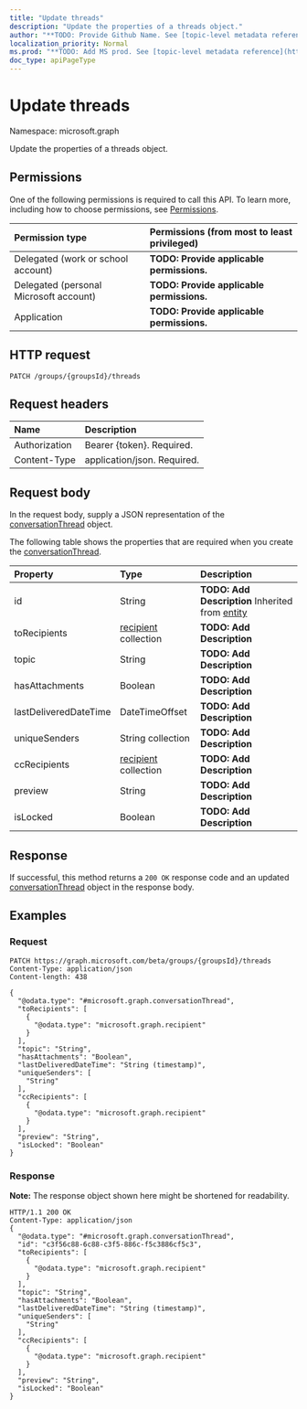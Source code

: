 ```yaml
---
title: "Update threads"
description: "Update the properties of a threads object."
author: "**TODO: Provide Github Name. See [topic-level metadata reference](https://msgo.azurewebsites.net/add/document/guidelines/metadata.html#topic-level-metadata)**"
localization_priority: Normal
ms.prod: "**TODO: Add MS prod. See [topic-level metadata reference](https://msgo.azurewebsites.net/add/document/guidelines/metadata.html#topic-level-metadata)**"
doc_type: apiPageType
---
```


# Update threads

Namespace: microsoft.graph

Update the properties of a threads object.

## Permissions
One of the following permissions is required to call this API. To learn more, including how to choose permissions, see [Permissions](/concepts/permissions-reference.md).

|Permission type|Permissions (from most to least privileged)|
|:---|:---|
|Delegated (work or school account)|**TODO: Provide applicable permissions.**|
|Delegated (personal Microsoft account)|**TODO: Provide applicable permissions.**|
|Application|**TODO: Provide applicable permissions.**|

## HTTP request
<!-- {
  "blockType": "ignored"
}
-->
``` http
PATCH /groups/{groupsId}/threads
```

## Request headers
|Name|Description|
|:---|:---|
|Authorization|Bearer {token}. Required.|
|Content-Type|application/json. Required.|

## Request body
In the request body, supply a JSON representation of the [conversationThread](../resources/conversationthread.md) object.

The following table shows the properties that are required when you create the [conversationThread](../resources/conversationthread.md).

|Property|Type|Description|
|:---|:---|:---|
|id|String|**TODO: Add Description** Inherited from [entity](../resources/entity.md)|
|toRecipients|[recipient](../resources/recipient.md) collection|**TODO: Add Description**|
|topic|String|**TODO: Add Description**|
|hasAttachments|Boolean|**TODO: Add Description**|
|lastDeliveredDateTime|DateTimeOffset|**TODO: Add Description**|
|uniqueSenders|String collection|**TODO: Add Description**|
|ccRecipients|[recipient](../resources/recipient.md) collection|**TODO: Add Description**|
|preview|String|**TODO: Add Description**|
|isLocked|Boolean|**TODO: Add Description**|



## Response
If successful, this method returns a `200 OK` response code and an updated [conversationThread](../resources/conversationthread.md) object in the response body.

## Examples

### Request
<!-- {
  "blockType": "request",
  "name": "update_threads"
}
-->
``` http
PATCH https://graph.microsoft.com/beta/groups/{groupsId}/threads
Content-Type: application/json
Content-length: 438

{
  "@odata.type": "#microsoft.graph.conversationThread",
  "toRecipients": [
    {
      "@odata.type": "microsoft.graph.recipient"
    }
  ],
  "topic": "String",
  "hasAttachments": "Boolean",
  "lastDeliveredDateTime": "String (timestamp)",
  "uniqueSenders": [
    "String"
  ],
  "ccRecipients": [
    {
      "@odata.type": "microsoft.graph.recipient"
    }
  ],
  "preview": "String",
  "isLocked": "Boolean"
}
```

### Response
**Note:** The response object shown here might be shortened for readability.
<!-- {
  "blockType": "response",
  "truncated": true
}
-->
``` http
HTTP/1.1 200 OK
Content-Type: application/json
{
  "@odata.type": "#microsoft.graph.conversationThread",
  "id": "c3f56c88-6c88-c3f5-886c-f5c3886cf5c3",
  "toRecipients": [
    {
      "@odata.type": "microsoft.graph.recipient"
    }
  ],
  "topic": "String",
  "hasAttachments": "Boolean",
  "lastDeliveredDateTime": "String (timestamp)",
  "uniqueSenders": [
    "String"
  ],
  "ccRecipients": [
    {
      "@odata.type": "microsoft.graph.recipient"
    }
  ],
  "preview": "String",
  "isLocked": "Boolean"
}
```

